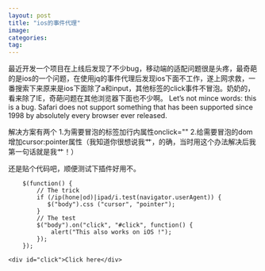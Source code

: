 ```yaml
---
layout: post
title: "ios的事件代理"
image:
categories:
tag:
---
```


最近开发一个项目在上线后发现了不少bug，移动端的适配问题很是头疼，最奇葩的是ios的一个问题，在使用jq的事件代理后发现ios下面不工作，遂上网求救，一番搜索下来原来是ios下面除了a和input，其他标签的click事件不冒泡。奶奶的，看来除了IE，奇葩问题在其他浏览器下面也不少啊。
	Let’s not mince words: this is a bug. Safari does not support something that has been supported since 1998 by absolutely every browser ever released.

解决方案有两个
1.为需要冒泡的标签加行内属性onclick=""
2.给需要冒泡的dom增加cursor:pointer属性（我知道你很想说我艹，的确，当时用这个办法解决后我第一句话就是我艹！）

还是贴个代码吧，顺便测试下插件好用不。
	
	    $(function() {
	        // The trick
	        if (/ip(hone|od)|ipad/i.test(navigator.userAgent)) {
	           $("body").css ("cursor", "pointer");
	        }
	        // The test
	        $("body").on("click", "#click", function() {
	            alert("This also works on iOS !");
	        });
	    });
	
	<div id="click">Click here</div>